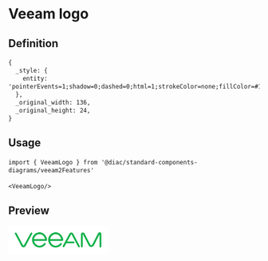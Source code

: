 # Veeam logo

## Definition

```
{
  _style: { 
    entity: 'pointerEvents=1;shadow=0;dashed=0;html=1;strokeColor=none;fillColor=#13B24B;labelPosition=center;verticalLabelPosition=bottom;verticalAlign=top;align=center;outlineConnect=0;shape=mxgraph.veeam2.veeam_logo;',
  },
  _original_width: 136,
  _original_height: 24,
}
```

## Usage

```
import { VeeamLogo } from '@diac/standard-components-diagrams/veeam2Features'

<VeeamLogo/>
```

## Preview

<img src="./veeam-logo.png" width="200"/>
